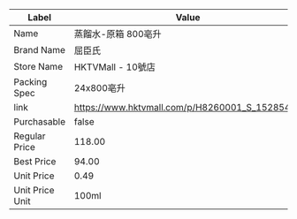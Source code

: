 | Label           | Value                                          |
| --------------- | ---------------------------------------------- |
| Name            | 蒸餾水-原箱 800亳升                                   |
| Brand Name      | 屈臣氏                                            |
| Store Name      | HKTVMall - 10號店                                |
| Packing Spec    | 24x800亳升                                       |
| link            | https://www.hktvmall.com/p/H8260001_S_15285425 |
| Purchasable     | false                                          |
| Regular Price   | 118.00                                         |
| Best Price      | 94.00                                          |
| Unit Price      | 0.49                                           |
| Unit Price Unit | 100ml                                          |
